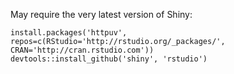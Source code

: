 May require the very latest version of Shiny:
```
install.packages('httpuv', repos=c(RStudio='http://rstudio.org/_packages/', CRAN='http://cran.rstudio.com'))
devtools::install_github('shiny', 'rstudio')
```
